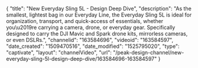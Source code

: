 {
    "title": "New Everyday Sling 5L - Design Deep Dive",
    "description": "As the smallest, lightest bag in our Everyday Line, the Everyday Sling 5L is ideal for organization, transport, and quick-access of essentials, whether you\u2019re carrying a camera, drone, or everyday gear. Specifically designed to carry the DJI Mavic and Spark drone kits, mirrorless cameras, or even DSLRs.",
    "channelid": "163584696",
    "videoid": "163584597",
    "date_created": "1509470516",
    "date_modified": "1525795020",
    "type": "captivate",
    "layout": "channelVideo",
    "url": "\/peak-design-channel\/new-everyday-sling-5l-design-deep-dive\/163584696-163584597"
}